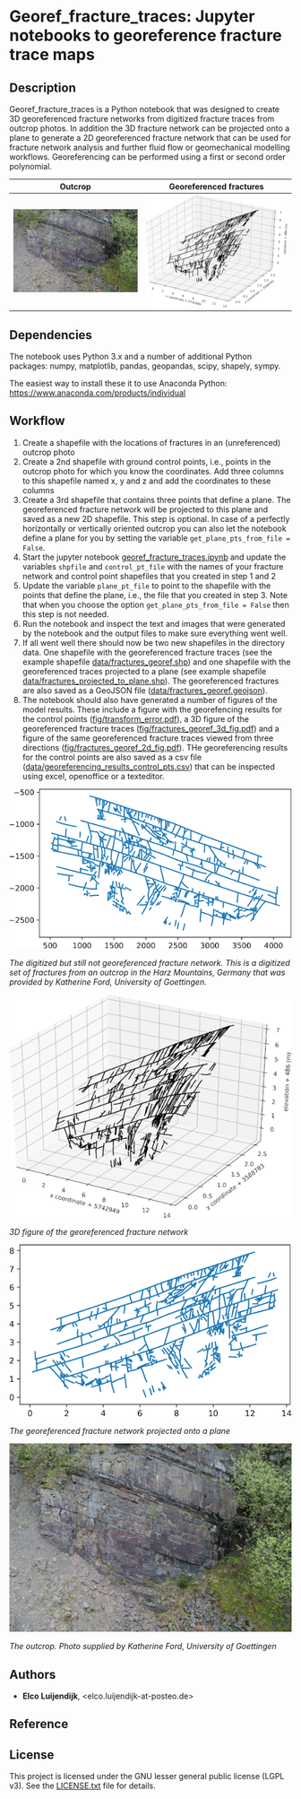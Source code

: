 # Georef_fracture_traces: Jupyter notebooks to georeference fracture trace maps

## Description
Georef_fracture_traces is a Python notebook that was designed to create 3D georeferenced fracture networks from digitized fracture traces from outcrop photos. In addition the 3D fracture network can be projected onto a plane to generate a 2D georeferenced fracture network that can be used for fracture network analysis and further fluid flow or geomechanical modelling workflows. Georeferencing can be performed using a first or second order polynomial. 


Outcrop                           |  Georeferenced fractures
:--------------------------------:|:-------------------------------------:
![](fig/outcrop_photo_small.jpg)  |  ![](fig/fractures_georef_3d_fig.png)

## Dependencies

The notebook uses Python 3.x and a number of additional Python packages: numpy, matplotlib, pandas, geopandas, scipy, shapely, sympy.

The easiest way to install these it to use Anaconda Python: https://www.anaconda.com/products/individual


## Workflow

1. Create a shapefile with the locations of fractures in an (unreferenced) outcrop photo
2. Create a 2nd shapefile with ground control points, i.e., points in the outcrop photo for which you know the coordinates. Add three columns to this shapefile named x, y and z and add the coordinates to these columns
3. Create a 3rd shapefile that contains three points that define a plane. The georeferenced fracture network will be projected to this plane and saved as a new 2D shapefile. This step is optional. In case of a perfectly horizontally or vertically oriented outcrop you can also let the notebook define a plane for you by setting the variable ``get_plane_pts_from_file = False``.
4. Start the jupyter notebook [georef_fracture_traces.ipynb](georef_fracture_traces.ipynb) and update the variables ``shpfile`` and ``control_pt_file`` with the names of your fracture network and control point shapefiles that you created in step 1 and 2
5. Update the variable ``plane_pt_file`` to point to the shapefile with the points that define the plane, i.e., the file that you created in step 3. Note that when you choose the option ``get_plane_pts_from_file = False`` then this step is not needed.
6. Run the notebook and inspect the text and images that were generated by the notebook and the output files to make sure everything went well.
7. If all went well there should now be two new shapefiles in the directory data. One shapefile with the georeferenced fracture traces (see the example shapefile [data/fractures_georef.shp](data/fractures_georef.shp)) and one shapefile with the georeferenced traces projected to a plane (see example shapefile [data/fractures_projected_to_plane.shp](data/fractures_projected_to_plane.shp)). The georeferenced fractures are also saved as a GeoJSON file ([data/fractures_georef.geojson](data/fractures_georef.geojson)).
8. The notebook should also have generated a number of figures of the model results. These include a figure with the georefencing results for the control points ([fig/transform_error.pdf](fig/transform_error.pdf)), a 3D figure of the georeferenced fracture traces ([fig/fractures_georef_3d_fig.pdf](fig/fractures_georef_3d_fig.pdf)) and a figure of the same georeferenced fracture traces viewed from three directions ([fig/fractures_georef_2d_fig.pdf](fig/fractures_georef_2d_fig.pdf)). THe georeferencing results for the control points are also saved as a csv file ([data/georeferencing_results_control_pts.csv](data/georeferencing_results_control_pts.csv)) that can be inspected using excel, openoffice or a texteditor.


![fig/input_shapefile.png](fig/input_shapefile.png)

*The digitized but still not georeferenced fracture network. This is a digitized set of fractures from an outcrop in the Harz Mountains, Germany that was provided by Katherine Ford, University of Goettingen.*

![fig/fractures_georef_3d_fig.png](fig/fractures_georef_3d_fig.png)

*3D figure of the georeferenced fracture network*

![fig/fractures_projected_to_plane.png](fig/fractures_projected_to_plane.png)

*The georeferenced fracture network projected onto a plane*


![fig/outcrop_photo_small.jpg](fig/outcrop_photo_small.jpg)

*The outcrop. Photo supplied by Katherine Ford, University of Goettingen*


## Authors
* **Elco Luijendijk**, <elco.luijendijk-at-posteo.de>


## Reference


## License
This project is licensed under the GNU lesser general public license (LGPL v3). See the [LICENSE.txt](LICENSE.txt) file for details.

